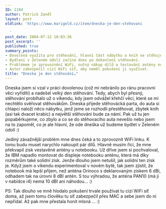 ```yaml
---
ID: 1194
author: Patrick Zandl
layout: post
oldlink: 'https://www.marigold.cz/item/dneska-je-den-stehovani

  '
post_date: 2004-07-12 10:03:36
post_excerpt: ''
published: true
summary_points:
- Dovolená využita pro stěhování, hlavní část nábytku a knih se stěhuje dnes.
- Bydlení v Zeleném údolí začíná dnes po dokončení stěhování.
- Problémem je zprovoznění WiFi, nutný nákup dílů a testování antény notebooku.
- Autor zabezpečil cizí WiFi síť, aby neměl pokušení ji využívat.
title: "Dneska je den stěhování…"
---
```


<p>
Dneska jsem si vzal v práci dovolenou (což mi nebránilo po ránu pracovní věci vyříditi) a nadešel velký den stěhování. Tedy, abych byl přesný, stěhování probíhalo už o víkendu, kdy jsem odvážel křehčí věci, které se mi nechtělo svěřovat stěhovákům. Dneska přijede stěhovácká parta, do auta si chlapci naloží něco nábytku, jenž jsme se rozhodli přestěhovat, zbytek knih (asi tak dvacet krabic) a největší stěhováni bude za námi. Pak už tu jen popaběrkujeme, co zbylo a co se do stěhovacího auta nevešlo nebo jsem na to zapoměl, co je ale hlavní, že ode dneška už budeme bydlet v Zeleném údolí :)</p>
<p>
Jediný závažnější problém mne dnes čeká a to zprovoznit WiFi linku. K tomu budu muset narychlo nakoupit pár dílů. Hlavně musím říci, že mne překvapil zisk vestavěné antény u notebooku. Už dříve jsem si pochvaloval, že IBM napadlo montovat do displeje notebooku anténu, která má díky rozměrům také solidní zisk. Jenže dlouho jsem netušil, jak solidní ten zisk je. Když jsem o víkendu experimentoval v novém bytě, tak jsem zjistil, že notebook má lepší příjem, než anténa Orinoco s deklarovaným ziskem 6 dBi, odhadem tak na úrovni 8 dBI antén. S tou výhradou, že anténa PAN10 (má ji v nabídce i4) nemá 10 dBI ani náhodou... :)</p>
<p>
PS: Tak dlouho ve mně hlodalo pokušení trvale používat tu cizí WiFi síť doma, až jsem tomu člověku tu síť zabezpečil přes MAC a sebe jsem do ní nepřidal. Až pak mne přestala honit mlsná ... :)</p>